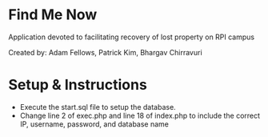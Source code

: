 # Find Me Now
 Application devoted to facilitating recovery of lost property on RPI campus
 
 
 Created by: Adam Fellows, Patrick Kim, Bhargav Chirravuri
# Setup & Instructions
 - Execute the start.sql file to setup the database.
 - Change line 2 of exec.php and line 18 of index.php to include the correct IP, username, password, and database name